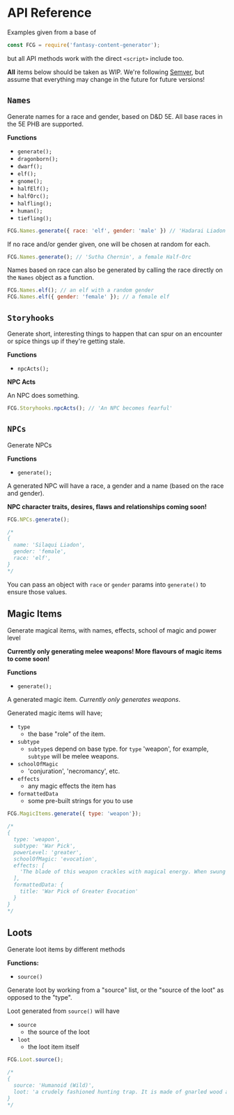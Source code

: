 # API Reference

Examples given from a base of

```js
const FCG = require('fantasy-content-generator');
```

but all API methods work with the direct `<script>` include too.

**All** items below should be taken as WIP. We're following [Semver](https://semver.org/), but assume that everything may change in the future for future versions!

## `Names`

Generate names for a race and gender, based on D&D 5E. All base races in the 5E PHB are supported.

**Functions**

- `generate();`
- `dragonborn();`
- `dwarf();`
- `elf();`
- `gnome();`
- `halfElf();`
- `halfOrc();`
- `halfling();`
- `human();`
- `tiefling();`

```js
FCG.Names.generate({ race: 'elf', gender: 'male' }) // 'Hadarai Liadon'
```

If no race and/or gender given, one will be chosen at random for each.

```js
FCG.Names.generate(); // 'Sutha Chernin', a female Half-Orc
```

Names based on race can also be generated by calling the race directly on the `Names` object as a function.

```js
FCG.Names.elf(); // an elf with a random gender
FCG.Names.elf({ gender: 'female' }); // a female elf
```

## `Storyhooks`

Generate short, interesting things to happen that can spur on an encounter or spice things up if they're getting stale.

**Functions**

- `npcActs();`

**NPC Acts**

An NPC does something.

```js
FCG.Storyhooks.npcActs(); // 'An NPC becomes fearful'
```

## `NPCs`

Generate NPCs

**Functions**

- `generate();`

A generated NPC will have a race, a gender and a name (based on the race and gender).

**NPC character traits, desires, flaws and relationships coming soon!**
```js
FCG.NPCs.generate();

/*
{
  name: 'Silaqui Liadon',
  gender: 'female',
  race: 'elf',
}
*/
```

You can pass an object with `race` or `gender` params into `generate()` to ensure those values.

## Magic Items

Generate magical items, with names, effects, school of magic and power level

**Currently only generating melee weapons! More flavours of magic items to come soon!**

**Functions**

- `generate();`

A generated magic item. *Currently only generates weapons*.

Generated magic items will have;

- `type`
  - the base "role" of the item.
- `subtype`
  - `subtype`s depend on base type. for `type` 'weapon', for example, `subtype` will be melee weapons.
- `schoolOfMagic`
  - 'conjuration', 'necromancy', etc.
- `effects`
  - any magic effects the item has
- `formattedData`
  - some pre-built strings for you to use

```js
FCG.MagicItems.generate({ type: 'weapon'});

/*
{
  type: 'weapon',
  subtype: 'War Pick',
  powerLevel: 'greater',
  schoolOfMagic: 'evocation',
  effects: [
    'The blade of this weapon crackles with magical energy. When swung in front of a group of creatures, 2  of the creatures are struck with bolts of energy. Each affected creature takes 3d4 Lightning damage, and b ecomes Paralyzed for 2 rounds.'
  ],
  formattedData: {
    title: 'War Pick of Greater Evocation'
  }
}
*/
```

## Loots

Generate loot items by different methods

**Functions:**

- `source()`

Generate loot by working from a "source" list, or the "source of the loot" as opposed to the "type".

Loot generated from `source()` will have

- `source`
  - the source of the loot
- `loot`
  - the loot item itself

```js
FCG.Loot.source();

/*
{
  source: 'Humanoid (Wild)',
  loot: 'a crudely fashioned hunting trap. It is made of gnarled wood and jagged iron spikes. It could be used to trap small creatures, such as boar or deer.'
}
*/
```